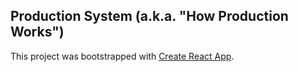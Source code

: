 ## Production System (a.k.a. "How Production Works")

This project was bootstrapped with [Create React App](https://github.com/facebookincubator/create-react-app).
